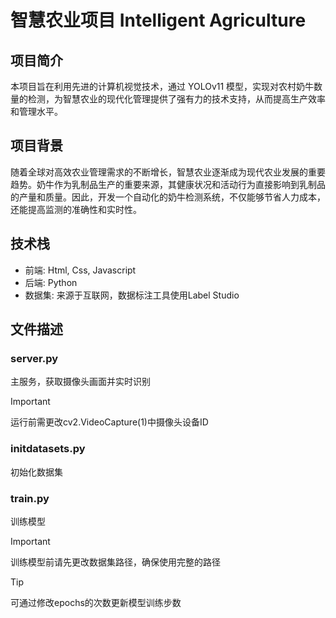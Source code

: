 # 智慧农业项目 Intelligent Agriculture

## 项目简介

本项目旨在利用先进的计算机视觉技术，通过 YOLOv11 模型，实现对农村奶牛数量的检测，为智慧农业的现代化管理提供了强有力的技术支持，从而提高生产效率和管理水平。

## 项目背景

随着全球对高效农业管理需求的不断增长，智慧农业逐渐成为现代农业发展的重要趋势。奶牛作为乳制品生产的重要来源，其健康状况和活动行为直接影响到乳制品的产量和质量。因此，开发一个自动化的奶牛检测系统，不仅能够节省人力成本，还能提高监测的准确性和实时性。

## 技术栈

- 前端: Html, Css, Javascript
- 后端: Python
- 数据集: 来源于互联网，数据标注工具使用Label Studio

## 文件描述

### server.py
主服务，获取摄像头画面并实时识别

> [!IMPORTANT]
> 运行前需更改cv2.VideoCapture(1)中摄像头设备ID

### initdatasets.py
初始化数据集

### train.py
训练模型

> [!IMPORTANT]
> 训练模型前请先更改数据集路径，确保使用完整的路径

> [!TIP]
> 可通过修改epochs的次数更新模型训练步数

